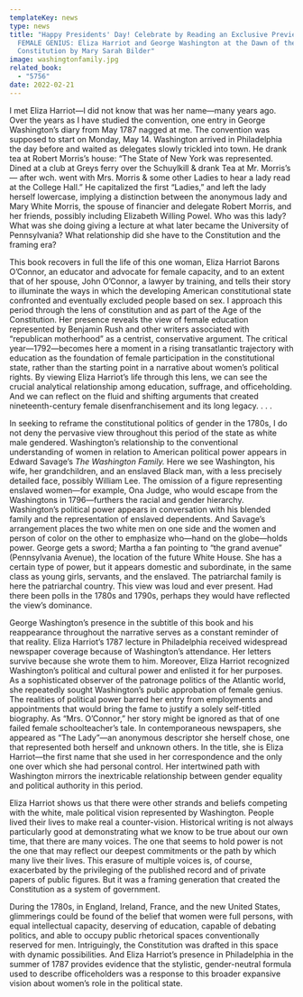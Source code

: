 ```yaml
---
templateKey: news
type: news
title: "Happy Presidents' Day! Celebrate by Reading an Exclusive Preview of
  FEMALE GENIUS: Eliza Harriot and George Washington at the Dawn of the
  Constitution by Mary Sarah Bilder"
image: washingtonfamily.jpg
related_book:
  - "5756"
date: 2022-02-21
---
```

I met Eliza Harriot—I did not know that was her name—many years ago. Over the years as I have studied the convention, one entry in George Washington’s diary from May 1787 nagged at me. The convention was supposed to start on Monday, May 14. Washington arrived in Philadelphia the day before and waited as delegates slowly trickled into town. He drank tea at Robert Morris’s house: “The State of New York was represented. Dined at a club at Greys ferry over the Schuylkill & drank Tea at Mr. Morris’s— after wch. went with Mrs. Morris & some other Ladies to hear a lady read at the College Hall.” He capitalized the first “Ladies,” and left the lady herself lowercase, implying a distinction between the anonymous lady and Mary White Morris, the spouse of financier and delegate Robert Morris, and her friends, possibly including Elizabeth Willing Powel. Who was this lady? What was she doing giving a lecture at what later became the University of Pennsylvania? What relationship did she have to the Constitution and the framing era?

This book recovers in full the life of this one woman, Eliza Harriot Barons O’Connor, an educator and advocate for female capacity, and to an extent that of her spouse, John O’Connor, a lawyer by training, and tells their story to illuminate the ways in which the developing American constitutional state confronted and eventually excluded people based on sex. I approach this period through the lens of constitution and as part of the Age of the Constitution. Her presence reveals the view of female education represented by Benjamin Rush and other writers associated with “republican motherhood” as a centrist, conservative argument. The critical year—1792—becomes here a moment in a rising transatlantic trajectory with education as the foundation of female participation in the constitutional state, rather than the starting point in a narrative about women’s political rights. By viewing Eliza Harriot’s life through this lens, we can see the crucial analytical relationship among education, suffrage, and officeholding. And we can reflect on the fluid and shifting arguments that created nineteenth-century female disenfranchisement and its long legacy. . . .

In seeking to reframe the constitutional politics of gender in the 1780s, I do not deny the pervasive view throughout this period of the state as white male gendered. Washington’s relationship to the conventional understanding of women in relation to American political power appears in Edward Savage’s *The Washington Family.* Here we see Washington, his wife, her grandchildren, and an enslaved Black man, with a less precisely detailed face, possibly William Lee. The omission of a figure representing enslaved women—for example, Ona Judge, who would escape from the Washingtons in 1796—furthers the racial and gender hierarchy. Washington’s political power appears in conversation with his blended family and the representation of enslaved dependents. And Savage’s arrangement places the two white men on one side and the women and person of color on the other to emphasize who—hand on the globe—holds power. George gets a sword; Martha a fan pointing to “the grand avenue” (Pennsylvania Avenue), the location of the future White House. She has a certain type of power, but it appears domestic and subordinate, in the same class as young girls, servants, and the enslaved. The patriarchal family is here the patriarchal country. This view was loud and ever present. Had there been polls in the 1780s and 1790s, perhaps they would have reflected the view’s dominance.

George Washington’s presence in the subtitle of this book and his reappearance throughout the narrative serves as a constant reminder of that reality. Eliza Harriot’s 1787 lecture in Philadelphia received widespread newspaper coverage because of Washington’s attendance. Her letters survive because she wrote them to him. Moreover, Eliza Harriot recognized Washington’s political and cultural power and enlisted it for her purposes. As a sophisticated observer of the patronage politics of the Atlantic world, she repeatedly sought Washington’s public approbation of female genius. The realities of political power barred her entry from employments and appointments that would bring the fame to justify a solely self-titled biography. As “Mrs. O’Connor,” her story might be ignored as that of one failed female schoolteacher’s tale. In contemporaneous newspapers, she appeared as “The Lady”—an anonymous descriptor she herself chose, one that represented both herself and unknown others. In the title, she is Eliza Harriot—the first name that she used in her correspondence and the only one over which she had personal control. Her intertwined path with Washington mirrors the inextricable relationship between gender equality and political authority in this period.

Eliza Harriot shows us that there were other strands and beliefs competing with the white, male political vision represented by Washington. People lived their lives to make real a counter-vision. Historical writing is not always particularly good at demonstrating what we know to be true about our own time, that there are many voices. The one that seems to hold power is not the one that may reflect our deepest commitments or the path by which many live their lives. This erasure of multiple voices is, of course, exacerbated by the privileging of the published record and of private papers of public figures. But it was a framing generation that created the Constitution as a system of government.

During the 1780s, in England, Ireland, France, and the new United States, glimmerings could be found of the belief that women were full persons, with equal intellectual capacity, deserving of education, capable of debating politics, and able to occupy public rhetorical spaces conventionally reserved for men. Intriguingly, the Constitution was drafted in this space with dynamic possibilities. And Eliza Harriot’s presence in Philadelphia in the summer of 1787 provides evidence that the stylistic, gender-neutral formula used to describe officeholders was a response to this broader expansive vision about women’s role in the political state.